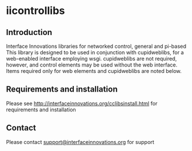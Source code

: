 iicontrollibs
=============================================

## Introduction

Interface Innovations libraries for networked control, general and pi-based
This library is designed to be used in conjunction with cupidweblibs, for a web-enabled interface employing wsgi. cupidweblibs are not required, however, and control elements may be used without the web interface. Items required only for web elements and cupidweblibs are noted below. 

## Requirements and installation

Please see http://interfaceinnovations.org/cclibsinstall.html for requirements and installation

## Contact

Please contact support@interfaceinnovations.org for support


